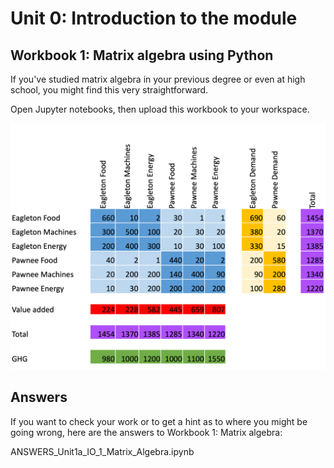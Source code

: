 # Unit 0: Introduction to the module

## Workbook 1: Matrix algebra using Python

If you've studied matrix algebra in your previous degree or even at high school, you might find this very straightforward.

Open Jupyter notebooks, then upload this workbook to your workspace. 

<a href="https://github.com/earao/images/blob/main/Picture%201.png?raw=true" download>
  <img src="https://github.com/earao/images/blob/main/Picture%201.png?raw=true" alt="W3Schools">
</a>

## Answers

If you want to check your work or to get a hint as to where you might be going wrong, here are the answers to Workbook 1: Matrix algebra:

ANSWERS_Unit1a_IO_1_Matrix_Algebra.ipynb
